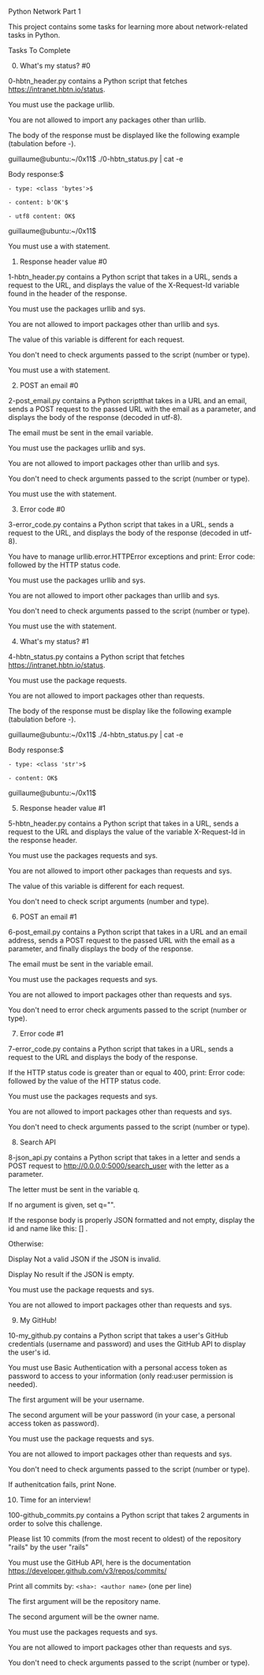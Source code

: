 Python Network Part 1

This project contains some tasks for learning more about network-related tasks in Python.



Tasks To Complete

 0. What's my status? #0

0-hbtn_header.py contains a Python script that fetches https://intranet.hbtn.io/status.



You must use the package urllib.

You are not allowed to import any packages other than urllib.

The body of the response must be displayed like the following example (tabulation before -).

guillaume@ubuntu:~/0x11$ ./0-hbtn_status.py | cat -e

Body response:$

    - type: <class 'bytes'>$

    - content: b'OK'$

    - utf8 content: OK$

guillaume@ubuntu:~/0x11$

You must use a with statement.

 1. Response header value #0

1-hbtn_header.py contains a Python script that takes in a URL, sends a request to the URL, and displays the value of the X-Request-Id variable found in the header of the response.



You must use the packages urllib and sys.

You are not allowed to import packages other than urllib and sys.

The value of this variable is different for each request.

You don't need to check arguments passed to the script (number or type).

You must use a with statement.

 2. POST an email #0

2-post_email.py contains a Python scriptthat takes in a URL and an email, sends a POST request to the passed URL with the email as a parameter, and displays the body of the response (decoded in utf-8).



The email must be sent in the email variable.

You must use the packages urllib and sys.

You are not allowed to import packages other than urllib and sys.

You don't need to check arguments passed to the script (number or type).

You must use the with statement.

 3. Error code #0

3-error_code.py contains a Python script that takes in a URL, sends a request to the URL, and displays the body of the response (decoded in utf-8).



You have to manage urllib.error.HTTPError exceptions and print: Error code: followed by the HTTP status code.

You must use the packages urllib and sys.

You are not allowed to import other packages than urllib and sys.

You don't need to check arguments passed to the script (number or type).

You must use the with statement.

 4. What's my status? #1

4-hbtn_status.py contains a Python script that fetches https://intranet.hbtn.io/status.



You must use the package requests.

You are not allowed to import packages other than requests.

The body of the response must be display like the following example (tabulation before -).

guillaume@ubuntu:~/0x11$ ./4-hbtn_status.py | cat -e

Body response:$

    - type: <class 'str'>$

    - content: OK$

guillaume@ubuntu:~/0x11$

 5. Response header value #1

5-hbtn_header.py contains a Python script that takes in a URL, sends a request to the URL and displays the value of the variable X-Request-Id in the response header.



You must use the packages requests and sys.

You are not allowed to import other packages than requests and sys.

The value of this variable is different for each request.

You don't need to check script arguments (number and type).

 6. POST an email #1

6-post_email.py contains a Python script that takes in a URL and an email address, sends a POST request to the passed URL with the email as a parameter, and finally displays the body of the response.



The email must be sent in the variable email.

You must use the packages requests and sys.

You are not allowed to import packages other than requests and sys.

You don't need to error check arguments passed to the script (number or type).

 7. Error code #1

7-error_code.py contains a Python script that takes in a URL, sends a request to the URL and displays the body of the response.



If the HTTP status code is greater than or equal to 400, print: Error code: followed by the value of the HTTP status code.

You must use the packages requests and sys.

You are not allowed to import packages other than requests and sys.

You don't need to check arguments passed to the script (number or type).

 8. Search API

8-json_api.py contains a Python script that takes in a letter and sends a POST request to http://0.0.0.0:5000/search_user with the letter as a parameter.



The letter must be sent in the variable q.

If no argument is given, set q="".

If the response body is properly JSON formatted and not empty, display the id and name like this: [<id>] <name>.

Otherwise:

Display Not a valid JSON if the JSON is invalid.

Display No result if the JSON is empty.

You must use the package requests and sys.

You are not allowed to import packages other than requests and sys.

 9. My GitHub!

10-my_github.py contains a Python script that takes a user's GitHub credentials (username and password) and uses the GitHub API to display the user's id.



You must use Basic Authentication with a personal access token as password to access to your information (only read:user permission is needed).

The first argument will be your username.

The second argument will be your password (in your case, a personal access token as password).

You must use the package requests and sys.

You are not allowed to import packages other than requests and sys.

You don't need to check arguments passed to the script (number or type).

If authenitcation fails, print None.

 10. Time for an interview!

100-github_commits.py contains a Python script that takes 2 arguments in order to solve this challenge.



Please list 10 commits (from the most recent to oldest) of the repository "rails" by the user "rails"

You must use the GitHub API, here is the documentation https://developer.github.com/v3/repos/commits/

Print all commits by: `<sha>: <author name>` (one per line)

The first argument will be the repository name.

The second argument will be the owner name.

You must use the packages requests and sys.

You are not allowed to import packages other than requests and sys.

You don't need to check arguments passed to the script (number or type).
